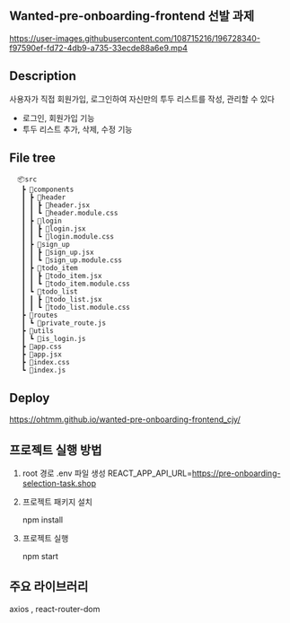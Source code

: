 ## Wanted-pre-onboarding-frontend 선발 과제 

https://user-images.githubusercontent.com/108715216/196728340-f97590ef-fd72-4db9-a735-33ecde88a6e9.mp4



## Description

사용자가 직접 회원가입, 로그인하여 자신만의 투두 리스트를 작성, 관리할 수 있다
- 로그인, 회원가입 기능
- 투두 리스트 추가, 삭제, 수정 기능

## File tree

      📦src
       ┣ 📂components
       ┃ ┣ 📂header
       ┃ ┃ ┣ 📜header.jsx
       ┃ ┃ ┗ 📜header.module.css
       ┃ ┣ 📂login
       ┃ ┃ ┣ 📜login.jsx
       ┃ ┃ ┗ 📜login.module.css
       ┃ ┣ 📂sign_up
       ┃ ┃ ┣ 📜sign_up.jsx
       ┃ ┃ ┗ 📜sign_up.module.css
       ┃ ┣ 📂todo_item
       ┃ ┃ ┣ 📜todo_item.jsx
       ┃ ┃ ┗ 📜todo_item.module.css
       ┃ ┗ 📂todo_list
       ┃ ┃ ┣ 📜todo_list.jsx
       ┃ ┃ ┗ 📜todo_list.module.css
       ┣ 📂routes
       ┃ ┗ 📜private_route.js
       ┣ 📂utils
       ┃ ┗ 📜is_login.js
       ┣ 📜app.css
       ┣ 📜app.jsx
       ┣ 📜index.css
       ┗ 📜index.js

## Deploy
https://ohtmm.github.io/wanted-pre-onboarding-frontend_cjy/


## 프로젝트 실행 방법 
 1. root 경로 .env 파일 생성
 REACT_APP_API_URL=https://pre-onboarding-selection-task.shop
 
2. 프로젝트 패키지 설치

      npm install

3. 프로젝트 실행

      npm start


## 주요 라이브러리
 axios , react-router-dom
